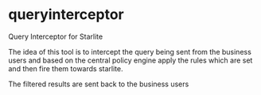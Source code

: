 # queryinterceptor
Query Interceptor for Starlite

The idea of this tool is to intercept the query being sent from the business users and based on the central policy engine apply the rules which are set and then fire them towards starlite.

The filtered results are sent back to the business users
